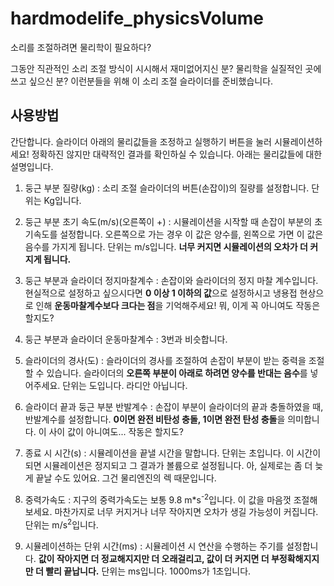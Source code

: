 # hardmodelife_physicsVolume

소리를 조절하려면 물리학이 필요하다?

그동안 직관적인 소리 조절 방식이 시시해서 재미없어지신 분? 물리학을 실질적인 곳에 쓰고 싶으신 분? 이런분들을 위해 이 소리 조절 슬라이더를 준비했습니다.

## 사용방법

간단합니다. 슬라이더 아래의 물리값들을 조정하고 실행하기 버튼을 눌러 시뮬레이션하세요! 정확하진 않지만 대략적인 결과를 확인하실 수 있습니다. 아래는 물리값들에 대한 설명입니다.

1. 둥근 부분 질량(kg) : 소리 조절 슬라이더의 버튼(손잡이)의 질량를 설정합니다. 단위는 Kg입니다.

2. 둥근 부분 초기 속도(m/s)(오른쪽이 +) : 시뮬레이션을 시작할 때 손잡이 부분의 초기속도를 설정합니다. 오른쪽으로 가는 경우 이 값은 양수를, 왼쪽으로 가면 이 값은 음수를 가지게 됩니다. 단위는 m/s입니다. **너무 커지면 시뮬레이션의 오차가 더 커지게 됩니다.**

3. 둥근 부분과 슬라이더 정지마찰계수 : 손잡이와 슬라이더의 정지 마찰 계수입니다. 현실적으로 설정하고 싶으시다면 **0 이상 1 이하의 값**으로 설정하시고 냉용접 현상으로 인해 **운동마찰계수보다 크다는 점**을 기억해주세요! 뭐, 이게 꼭 아니여도 작동은 할지도?

4. 둥근 부분과 슬라이더 운동마찰계수 : 3번과 비슷합니다.

5. 슬라이더의 경사(도) : 슬라이더의 경사를 조절하여 손잡이 부분이 받는 중력을 조절할 수 있습니다. 슬라이더의 **오른쪽 부분이 아래로 하려면 양수를 반대는 음수**를 넣어주세요. 단위는 도입니다. 라디안 아닙니다.

6. 슬라이더 끝과 둥근 부분 반발계수 : 손잡이 부분이 슬라이더의 끝과 충돌하였을 때, 반발계수를 설정합니다. **0이면 완전 비탄성 충돌, 1이면 완전 탄성 충돌**을 의미합니다. 이 사이 값이 아니여도... 작동은 할지도?

7. 종료 시 시간(s) : 시뮬레이션을 끝낼 시간을 말합니다. 단위는 초입니다. 이 시간이 되면 시뮬레이션은 정지되고 그 결과가 볼륨으로 설정됩니다. 아, 실제로는 좀 더 늦게 끝날 수도 있어요. 그건 물리엔진의 렉 때문입니다.

8. 중력가속도 : 지구의 중력가속도는 보통 9.8 m*s<sup>-2</sup>입니다. 이 값을 마음껏 조절해 보세요. 마찬가지로 너무 커지거나 너무 작아지면 오차가 생길 가능성이 커집니다. 단위는 m/s<sup>2</sup>입니다.

9. 시뮬레이션하는 단위 시간(ms) : 시뮬레이션 시 연산을 수행하는 주기를 설정합니다. **값이 작아지면 더 정교해지지만 더 오래걸리고, 값이 더 커지면 더 부정확해지지만 더 빨리 끝납니다.** 단위는 ms입니다. 1000ms가 1초입니다.
